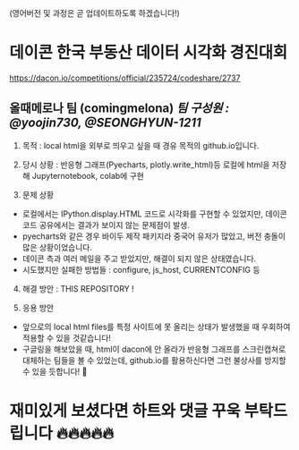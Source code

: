 (영어버전 및 과정은 곧 업데이트하도록 하겠습니다!)

# 데이콘 한국 부동산 데이터 시각화 경진대회
https://dacon.io/competitions/official/235724/codeshare/2737

## 올때메로나 팀 (comingmelona) *팀 구성원 : @yoojin730, @SEONGHYUN-1211*

1. 목적 : local html을 외부로 띄우고 싶을 때 경유 목적의 github.io입니다.

2. 당시 상황 : 반응형 그래프(Pyecharts, plotly.write_html)등 로컬에 html을 저장해 Jupyternotebook, colab에 구현

3. 문제 상황
 - 로컬에서는 IPython.display.HTML 코드로 시각화를 구현할 수 있었지만, 데이콘 코드 공유에서는 결과가 보이지 않는 문제점이 발생.
 - pyecharts와 같은 경우 바이두 제작 패키지라 중국어 유저가 많았고, 버전 충돌이 많은 상황이었습니다. 
 - 데이콘 측과 여러 메일을 주고 받았지만, 해결이 되지 않은 상태였습니다. 
 - 시도했지만 실패한 방법들 : configure, js_host, CURRENTCONFIG 등

4. 해결 방안 : THIS REPOSITORY !

5. 응용 방안
 - 앞으로의 local html files를 특정 사이트에 못 올리는 상태가 발생했을 때 우회하여 적용할 수 있을 것같습니다! 
 - 구글링을 해보았을 때, html이 dacon에 안 올라가 반응형 그래프를 스크린캡쳐로 대체하는 팀들을 볼 수 있었는데, 
 github.io를 활용하신다면 그런 불상사를 방지할 수 있을 듯합니다! 🙂

# 재미있게 보셨다면 하트와 댓글 꾸욱 부탁드립니다 🔥🔥🔥🔥🔥
